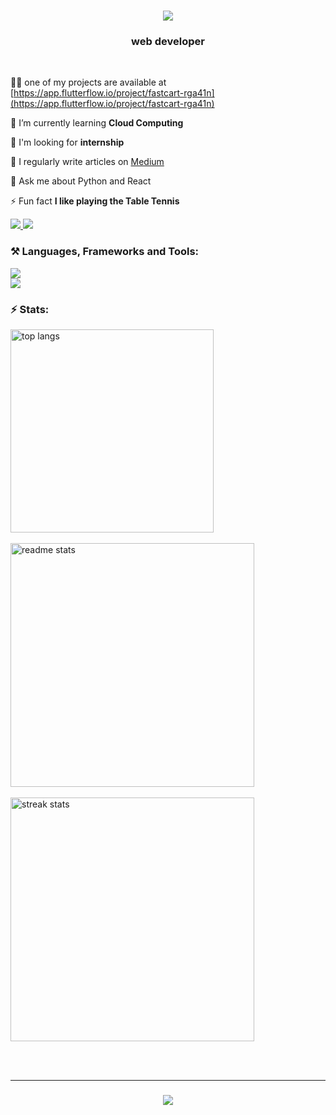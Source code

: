 


<h1 align="center">
    <img src="https://readme-typing-svg.herokuapp.com/?font=Righteous&size=35&center=true&vCenter=true&width=500&height=70&duration=4000&lines=Hi+👋,+I'm+Bhanu+Teja!;" />
</h1>

<h3 align="center">web developer</h3>

<br/>

 👨‍💻 one of my projects are available at [https://app.flutterflow.io/project/fastcart-rga41n](https://app.flutterflow.io/project/fastcart-rga41n)
 
 🌱 I’m currently learning **Cloud Computing**

 👯 I'm looking for **internship**

 📝 I regularly write articles on [Medium](https://medium.com/@pashikantibhanuteja)

 💬 Ask me about Python and React

 ⚡ Fun fact **I like playing the Table Tennis**
 
<div align="left"> 
  <a href="mailto:pashikantibhanuteja@gmail.com">
    <img src="https://img.shields.io/badge/Gmail-333333?style=for-the-badge&logo=gmail&logoColor=red" />
  </a>
  <a href="https://linkedin.com/in/bhanu teja p" target="_blank">
    <img src="https://img.shields.io/badge/LinkedIn-0077B5?style=for-the-badge&logo=linkedin&logoColor=white" target="_blank" />
  </a>
</div>


<h3 align="left">⚒️ Languages, Frameworks and Tools:</h3>
<div align="left">
  <img src="https://skillicons.dev/icons?i=java,express,python,react,nodejs,tailwind" /><br>
  <img src="https://skillicons.dev/icons?i=mysql,css" />
</div>


<h3 align="left">⚡ Stats:</h3>
<div align=left>
  <img width=325 align="center" src="https://github-readme-stats.vercel.app/api/top-langs/?username=Bhanuteja005&hide=HTML&langs_count=8&layout=compact&theme=react&border_radius=10&size_weight=0.8&count_weight=0.5&exclude_repo=github-readme-stats" alt="top langs" />
<br/><br/>

  <img width=390 src="https://github-readme-stats.vercel.app/api?username=Bhanuteja005&count_private=true&show_icons=true&theme=react&rank_icon=github&border_radius=10" alt="readme stats" />
  <br/><br/>
  
  <img width=390 src="https://streak-stats.demolab.com/?user=Bhanuteja005&count_private=true&theme=react&border_radius=10" alt="streak stats"/>
</div>

<br/><br/>
<hr/>

<h3 align="center">
  <img src="https://readme-typing-svg.herokuapp.com/?font=Righteous&size=25&center=true&vCenter=true&width=500&height=70&duration=4000&lines=Thanks+for+visiting!+✌️;">
</h3>
